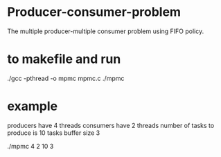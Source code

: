 # Producer-consumer-problem
The multiple producer-multiple consumer problem using FIFO policy.

# to makefile and run
./gcc -pthread -o mpmc mpmc.c
./mpmc <producers> <consumers> <tasks> <buffersize>
  
# example
producers have 4 threads
consumers have 2 threads
number of tasks to produce is 10 tasks
buffer size 3

./mpmc 4 2 10 3
